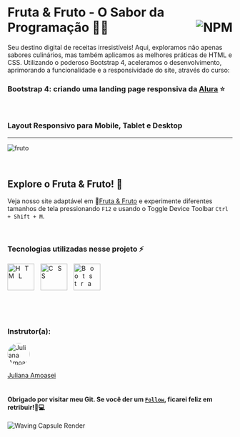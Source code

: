 # Fruta & Fruto - O Sabor da Programação 🍏🍇 <a href="https://github.com/Rodolfo-Sampaio/Fruta-Fruto/blob/main/LICENSE"><img src="https://img.shields.io/npm/l/react" alt="NPM" align="right"></a>

Seu destino digital de receitas irresistíveis! Aqui, exploramos não apenas sabores culinários, mas também aplicamos as melhores práticas de HTML e CSS. Utilizando o poderoso Bootstrap 4, aceleramos o desenvolvimento, aprimorando a funcionalidade e a responsividade do site, através do curso:
### Bootstrap 4: criando uma landing page responsiva da [Alura](https://cursos.alura.com.br/course/bootstrap-landing-page) ⭐

<br>

### Layout Responsivo para Mobile, Tablet e Desktop
___
![fruto](https://github.com/Rodolfo-Sampaio/Fruta-Fruto/assets/96917363/3d400c40-c6ff-4c5b-bc5e-18e67deec619)



<br>

##  Explore o Fruta & Fruto! 👀

Veja nosso site adaptável em 🚩[Fruta & Fruto](https://fruta-fruto-amber.vercel.app/) e experimente diferentes tamanhos de tela pressionando `F12` e usando o Toggle Device Toolbar `Ctrl + Shift + M`.


<br>

### Tecnologias utilizadas nesse projeto ⚡
<span style="letter-spacing: 10px">
   <img src="https://skillicons.dev/icons?i=html" title="HTML" width="60px"/>
   <img src="https://skillicons.dev/icons?i=css" title="CSS" width="60px"/>
   <img src="https://skillicons.dev/icons?i=bootstrap" title="Bootstrap" width="60px"/>
</span>

#

<br>

### Instrutor(a):

<a href="https://github.com/JulianaAmoasei">
  <img src="https://avatars.githubusercontent.com/u/32266030?v=4" alt="Juliana Amoasei" style="border-radius: 50%; width: 50px; height: 50px;">
</a>

[Juliana Amoasei](https://github.com/JulianaAmoasei)
<br>
<br>

#### Obrigado por visitar meu Git. Se você der um [`Follow`](https://github.com/Rodolfo-Sampaio), ficarei feliz em retribuir!🚀💻


<img src="https://capsule-render.vercel.app/api?type=waving&color=FFFAF0&height=100&section=footer" alt="Waving Capsule Render">

